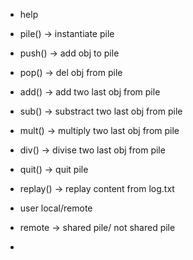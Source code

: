 - help
- pile() -> instantiate pile
- push() -> add obj to pile
- pop() -> del obj from pile
- add() -> add two last obj from pile
- sub() -> substract two last obj from pile
- mult() -> multiply two last obj from pile
- div()  -> divise two last obj from pile
- quit() -> quit pile
- replay() -> replay content from log.txt

- user local/remote
- remote -> shared pile/ not shared pile 

-